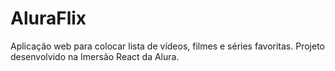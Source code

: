 # AluraFlix
Aplicação web para colocar lista de vídeos, filmes e séries favoritas. Projeto desenvolvido na Imersão React da Alura.

